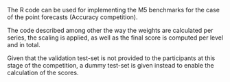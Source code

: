 The R code can be used for implementing the M5 benchmarks for the case of the point forecasts (Accuracy competition).

The code described among other the way the weights are calculated per series, the scaling is applied, as well as the final score is computed per level and in total.

Given that the validation test-set is not provided to the participants at this stage of the competition, a dummy test-set is given instead to enable the calculation of the scores.
